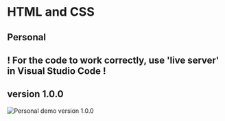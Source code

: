 ﻿# HTML and CSS
## Personal

## ! For the code to work correctly, use 'live server' in Visual Studio Code !

## version 1.0.0

![Personal demo version 1.0.0]()


